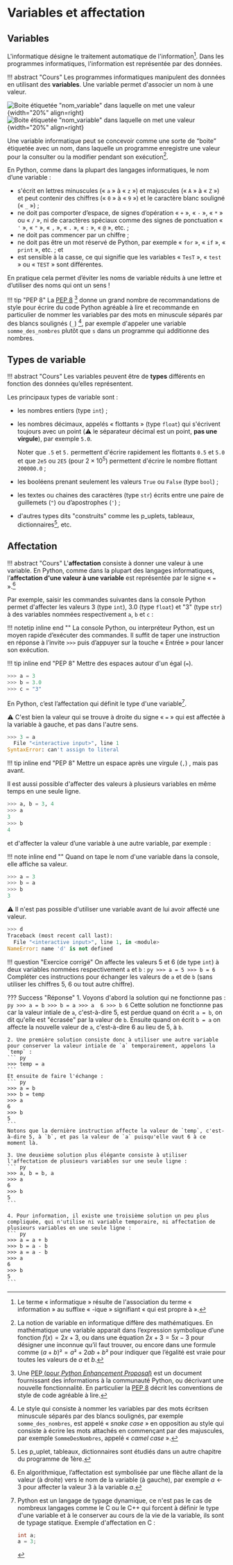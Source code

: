 # Variables et affectation

## Variables
L'informatique désigne le traitement automatique de l'information[^1.1]. Dans les programmes informatiques, l'information est représentée par des données.

[^1.1]: Le terme « informatique » résulte de l'association du terme « information » au suffixe « -ique » signifiant « qui est propre à ».

!!! abstract "Cours" 
    Les programmes informatiques manipulent des données en utilisant des **variables**. Une variable permet d'associer un nom à une valeur.


![Boite étiquetée "nom_variable" dans laquelle on met une valeur](assets/1-variables-boite-light-mode.png#only-light){width="20%" align=right}
![Boite étiquetée "nom_variable" dans laquelle on met une valeur](assets/1-variables-boite-dark-mode.png#only-dark){width="20%" align=right}

Une variable informatique peut se concevoir comme une sorte de “boite” étiquetée avec un nom, dans laquelle un programme enregistre une valeur pour la consulter ou la modifier pendant son exécution[^1.2].

[^1.2]:
    La notion de variable en informatique diffère des mathématiques. En mathématique une variable apparait dans l’expression symbolique d’une fonction $f(x)=2x+3$, ou dans une équation $2x+3=5x-3$ pour désigner une inconnue qu’il faut trouver, ou encore dans  une formule comme $(a+b)² =a²+2ab+b²$ pour indiquer que l’égalité est vraie pour toutes les valeurs de $a$ et $b$.

En Python, comme dans la plupart des langages informatiques, le nom d’une variable :

- s'écrit en lettres minuscules (« `a` » à « `z` ») et majuscules (« `A` » à « `Z` ») et peut contenir des chiffres (« `0` » à « `9` ») et le caractère blanc souligné (« `_` ») ;
- ne doit pas comporter d’espace, de signes d’opération « `+` », « `-` », « `*` » ou « `/` », ni de caractères spéciaux comme des signes de ponctuation « `'` », « `"` », « `,` », « `.` », « `:` », « `@` », etc.  ;
- ne doit pas commencer par un chiffre ;
- ne doit pas être un mot réservé de Python, par exemple « `for` », « `if` », « `print` », etc. ; et
- est sensible à la casse, ce qui signifie que les variables « `TesT` », « `test` » ou « `TEST` » sont différentes.

En pratique cela permet d’éviter les noms de variable réduits à une lettre et d’utiliser des noms qui ont un sens ! 

!!! tip "PEP 8" 
    La [PEP 8](https://peps.python.org/pep-0008/) [^1.3] donne un grand nombre de recommandations de style pour écrire du code Python agréable à lire et recommande en particulier de nommer les variables par des mots en minuscule séparés par des blancs soulignés  (```_```) [^1.4], par exemple d'appeler une variable `somme_des_nombres` plutôt que `s` dans un programme qui additionne des nombres.



[^1.3]:
    Une [PEP (pour *Python Enhancement Proposal*)](https://www.python.org/dev/peps/#introduction) est un document fournissant des informations à la communauté Python, ou décrivant une nouvelle fonctionnalité. En particulier la [PEP 8](https://peps.python.org/pep-0008/) décrit les conventions de style de code agréable à lire.

[^1.4]: 
    Le style qui consiste à nommer les variables par des mots écritsen minuscule séparés par des blancs soulignés, par exemple `somme_des_nombres`, est appelé  « *snake case* » en opposition au style qui consiste à écrire les mots attachés en commençant par des majuscules, par exemple ```SommeDesNombres```, appelé « *camel case* ».

## Types de variable

!!! abstract "Cours" 
    Les variables peuvent être de **types** différents en fonction des données qu’elles représentent.

Les principaux types de variable sont :

-   les nombres entiers (type ```int```) ;
-   les nombres décimaux, appelés « flottants » (type ```float```) qui s'écrivent toujours avec un point (:warning: le séparateur décimal est un point, **pas une virgule**), par exemple `5.0`.

    Noter que `.5` et `5.` permettent d'écrire rapidement les flottants `0.5` et `5.0` et que `2e5` ou `2E5` (pour $2 \times 10^5$) permettent d'écrire le nombre flottant `200000.0` ;

-   les booléens prenant seulement les valeurs `True` ou `False` (type ```bool```) ;
-   les textes ou chaines des caractères (type ```str```) écrits entre une paire de guillemets (```"```) ou d’apostrophes (```'```) ;
-   d'autres types dits "construits" comme les p_uplets, tableaux, dictionnaires[^1.5], etc.

[^1.5]: Les p_uplet, tableaux, dictionnaires sont étudiés dans un autre chapitre du programme de 1ère.

##	Affectation

!!! abstract "Cours" 
    L'**affectation** consiste à donner une valeur à une variable. En Python, comme dans la plupart des langages informatiques, l’**affectation d'une valeur à une variable** est représentée par le signe « `=` ».[^1.6]

[^1.6]: En algorithmique, l’affectation est symbolisée par une flèche allant de la valeur (à droite) vers le nom de la variable (à gauche), par exemple $a←3$ pour affecter  la valeur $3$ à la variable $a$.

Par exemple, saisir les commandes suivantes dans la console Python permet d'affecter les valeurs 3 (type `int`), 3.0 (type `float`) et "3" (type `str`) à des variables nommées respectivement `a`, `b` et `c`  :

!!! notetip inline end "" 
    La console Python, ou interpréteur Python, est un moyen rapide d’exécuter des commandes. Il suffit de taper une instruction en réponse à l’invite `>>>` puis d’appuyer sur la touche « Entrée » pour lancer son exécution.

!!! tip inline end "PEP 8" 
    Mettre des espaces autour d'un égal (`=`).

``` py 
>>> a = 3
>>> b = 3.0
>>> c = "3"
```

En Python, c’est l’affectation qui définit le type d'une variable[^1.7].

[^1.7]: 
    Python est un langage de typage dynamique, ce n'est pas le cas de nombreux langages comme le C  ou le C++ qui forcent à définir le type d'une variable et à le conserver au cours de la vie de la variable, ils sont de typage statique. 
    Exemple d'affectation en C :  
    ```C
    int a;
    a = 3; 
    ```



:warning:  C'est bien la valeur qui se trouve à droite du signe « `=` » qui est affectée à la variable à gauche, et pas dans l'autre sens.
``` py 
>>> 3 = a
  File "<interactive input>", line 1
SyntaxError: can't assign to literal
```

!!! tip inline end "PEP 8" 
    Mettre un espace après une virgule (`,`) , mais pas avant.

Il est aussi possible d'affecter des valeurs à plusieurs variables en même temps en une seule ligne.
``` py 
>>> a, b = 3, 4
>>> a
3
>>> b
4
```

et d'affecter la valeur d’une variable à une autre variable, par exemple :

!!! note inline end "" 
	Quand on tape le nom d'une variable dans la console, elle affiche sa valeur.

``` py 
>>> a = 3
>>> b = a
>>> b
3
```


:warning: Il n'est pas possible d'utiliser une variable avant de lui avoir affecté une valeur.
``` py 
>>> d
Traceback (most recent call last):
  File "<interactive input>", line 1, in <module>
NameError: name 'd' is not defined
```

!!! question "Exercice corrigé" 
	On affecte les valeurs 5 et 6 (de type `int`)  à deux variables nommées respectivement `a` et `b` :
    ``` py
    >>> a = 5
    >>> b = 6
    ```
    Compléter ces instructions pour échanger les valeurs de `a` et de `b` (sans utiliser les chiffres 5, 6 ou tout autre chiffre).
    

??? Success "Réponse"
    1. Voyons d'abord la solution qui ne fonctionne pas :
    ``` py
    >>> a = b
    >>> b = a
    >>> a 
    6
    >>> b
    6
    ```
    Cette solution ne fonctionne pas car la valeur intiale de `a`, c'est-à-dire 5, est perdue quand on écrit `a = b`, on dit qu'elle est "écrasée" par la valeur de `b`. Ensuite quand on écrit `b = a` on affecte la nouvelle valeur de `a`, c'est-à-dire 6 au lieu de 5, à `b`.

    2. Une première solution consiste donc à utiliser une autre variable pour conserver la valeur intiale de `a` temporairement, appelons la `temp` :
    ``` py
    >>> temp = a
    ```
    Et ensuite de faire l'échange : 
    ``` py
    >>> a = b
    >>> b = temp
    >>> a
    6
    >>> b
    5
    ```
    Notons que la dernière instruction affecte la valeur de `temp`, c'est-à-dire 5, à `b`, et pas la valeur de `a` puisqu'elle vaut 6 à ce moment là.

    3. Une deuxième solution plus élégante consiste à utiliser l'affectation de plusieurs variables sur une seule ligne :
    ``` py
    >>> a, b = b, a
    >>> a
    6
    >>> b
    5
    ```

    4. Pour information, il existe une troisième solution un peu plus compliquée, qui n'utilise ni variable temporaire, ni affectation de plusieurs variables en une seule ligne :
    ``` py
    >>> a = a + b
    >>> b = a - b
    >>> a = a - b
    >>> a
    6
    >>> b
    5
    ```

